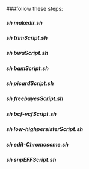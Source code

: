 ###follow these steps:

##### sh makedir.sh
##### sh trimScript.sh
##### sh bwaScript.sh
##### sh bamScript.sh
##### sh picardScript.sh
##### sh freebayesScript.sh
##### sh bcf-vcfScript.sh
##### sh low-highpersisterScript.sh
##### sh edit-Chromosome.sh
##### sh snpEFFScript.sh
